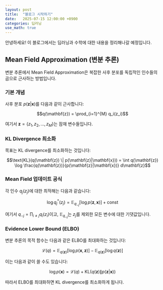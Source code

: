 ```yaml
---
layout: post
title:  "블로그 시작하기"
date:   2025-07-15 12:00:00 +0900
categories: 딥러닝
use_math: true
---
```


안녕하세요! 이 블로그에서는 딥러닝과 수학에 대한 내용을 정리해나갈 예정입니다.

## Mean Field Approximation (변분 추론)

변분 추론에서 Mean Field Approximation은 복잡한 사후 분포를 독립적인 인수들의 곱으로 근사하는 방법입니다.

### 기본 개념

사후 분포 $p(\mathbf{z}|\mathbf{x})$를 다음과 같이 근사합니다:

$$q(\mathbf{z}) = \prod_{i=1}^{M} q_i(z_i)$$

여기서 $\mathbf{z} = \{z_1, z_2, \ldots, z_M\}$는 잠재 변수들입니다.

### KL Divergence 최소화

목표는 KL divergence를 최소화하는 것입니다:

$$\text{KL}(q(\mathbf{z}) \| p(\mathbf{z}|\mathbf{x})) = \int q(\mathbf{z}) \log \frac{q(\mathbf{z})}{p(\mathbf{z}|\mathbf{x})} d\mathbf{z}$$

### Mean Field 업데이트 공식

각 인수 $q_j(z_j)$에 대한 최적해는 다음과 같습니다:

$$\log q_j^*(z_j) = \mathbb{E}_{q_{-j}}[\log p(\mathbf{z}, \mathbf{x})] + \text{const}$$

여기서 $q_{-j} = \prod_{i \neq j} q_i(z_i)$이고, $\mathbb{E}_{q_{-j}}$는 $z_j$를 제외한 모든 변수에 대한 기댓값입니다.

### Evidence Lower Bound (ELBO)

변분 추론의 목적 함수는 다음과 같은 ELBO를 최대화하는 것입니다:

$$\mathcal{L}(q) = \mathbb{E}_{q(\mathbf{z})}[\log p(\mathbf{x}, \mathbf{z})] - \mathbb{E}_{q(\mathbf{z})}[\log q(\mathbf{z})]$$

이는 다음과 같이 쓸 수도 있습니다:

$$\log p(\mathbf{x}) = \mathcal{L}(q) + \text{KL}(q(\mathbf{z}) \| p(\mathbf{z}|\mathbf{x}))$$

따라서 ELBO를 최대화하면 KL divergence를 최소화하게 됩니다.